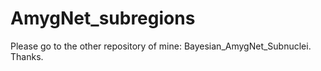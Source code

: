# AmygNet_subregions
Please go to the other repository of mine:  Bayesian_AmygNet_Subnuclei. Thanks.
